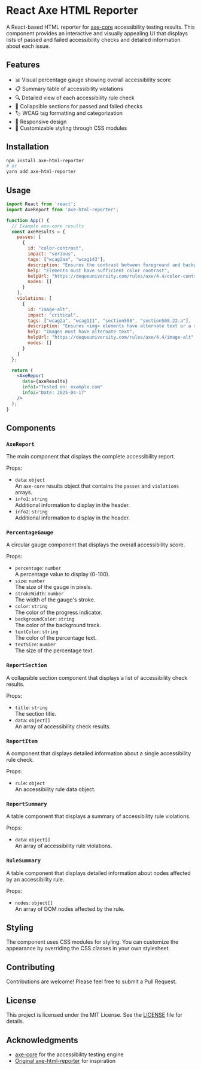 # React Axe HTML Reporter

A React-based HTML reporter for [axe-core](https://github.com/dequelabs/axe-core) accessibility testing results. This component provides an interactive and visually appealing UI that displays lists of passed and failed accessibility checks and detailed information about each issue.

## Features

- 📊 Visual percentage gauge showing overall accessibility score
- 📋 Summary table of accessibility violations
- 🔍 Detailed view of each accessibility rule check
- 📑 Collapsible sections for passed and failed checks
- 🏷️ WCAG tag formatting and categorization
- 📱 Responsive design
- 🎨 Customizable styling through CSS modules

## Installation

```bash
npm install axe-html-reporter
# or
yarn add axe-html-reporter
```

## Usage

```jsx
import React from 'react';
import AxeReport from 'axe-html-reporter';

function App() {
  // Example axe-core results
  const axeResults = {
    passes: [
      {
        id: "color-contrast",
        impact: "serious",
        tags: ["wcag2aa", "wcag143"],
        description: "Ensures the contrast between foreground and background colors meets WCAG 2 AA contrast ratio thresholds",
        help: "Elements must have sufficient color contrast",
        helpUrl: "https://dequeuniversity.com/rules/axe/4.4/color-contrast",
        nodes: []
      }
    ],
    violations: [
      {
        id: "image-alt",
        impact: "critical",
        tags: ["wcag2a", "wcag111", "section508", "section508.22.a"],
        description: "Ensures <img> elements have alternate text or a role of none or presentation",
        help: "Images must have alternate text",
        helpUrl: "https://dequeuniversity.com/rules/axe/4.4/image-alt",
        nodes: []
      }
    ]
  };

  return (
    <AxeReport 
      data={axeResults}
      info1="Tested on: example.com"
      info2="Date: 2025-04-17"
    />
  );
}
```

## Components

### `AxeReport`

The main component that displays the complete accessibility report.

Props:

- `data`: `object`\
An `axe-core` results object that contains the `passes` and `violations` arrays.
- `info1`: `string`\
Additional information to display in the header.
- `info2`: `string`\
Additional information to display in the header.

### `PercentageGauge`

A circular gauge component that displays the overall accessibility score.

Props:

- `percentage`: `number`\
A percentage value to display (0-100).
- `size`: `number`\
The size of the gauge in pixels.
- `strokeWidth`: `number`\
The width of the gauge's stroke.
- `color`: `string`\
The color of the progress indicator.
- `backgroundColor`: `string`\
The color of the background track.
- `textColor`: `string`\
The color of the percentage text.
- `textSize`: `number`\
The size of the percentage text.

### `ReportSection`

A collapsible section component that displays a list of accessibility check results.

Props:

- `title`: `string`\
The section title.
- `data`: `object[]`\
An array of accessibility check results.

### `ReportItem`

A component that displays detailed information about a single accessibility rule check.

Props:

- `rule`: `object`\
An accessibility rule data object.

### `ReportSummary`

A table component that displays a summary of accessibility rule violations.

Props:

- `data`: `object[]`\
An array of accessibility rule violations.

### `RuleSummary`

A table component that displays detailed information about nodes affected by an accessibility rule.

Props:

- `nodes`: `object[]`\
An array of DOM nodes affected by the rule.

## Styling

The component uses CSS modules for styling. You can customize the appearance by overriding the CSS classes in your own stylesheet.

## Contributing

Contributions are welcome! Please feel free to submit a Pull Request.

## License

This project is licensed under the MIT License. See the [LICENSE](./LICENSE) file for details.

## Acknowledgments

- [axe-core](https://github.com/dequelabs/axe-core) for the accessibility testing engine
- [Original axe-html-reporter](https://github.com/lpelypenko/axe-html-reporter) for inspiration 
